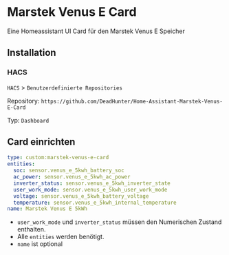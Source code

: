 # Marstek Venus E Card
Eine Homeassistant UI Card für den Marstek Venus E Speicher

## Installation
### HACS
`HACS` > `Benutzerdefinierte Repositories`

Repository: `https://github.com/DeadHunter/Home-Assistant-Marstek-Venus-E-Card`

Typ: `Dashboard`

## Card einrichten
```yaml
type: custom:marstek-venus-e-card
entities:
  soc: sensor.venus_e_5kwh_battery_soc
  ac_power: sensor.venus_e_5kwh_ac_power
  inverter_status: sensor.venus_e_5kwh_inverter_state
  user_work_mode: sensor.venus_e_5kwh_user_work_mode
  voltage: sensor.venus_e_5kwh_battery_voltage
  temperature: sensor.venus_e_5kwh_internal_temperature
name: Marstek Venus E 5kWh
```

- `user_work_mode` und `inverter_status` müssen den Numerischen Zustand enthalten.
- Alle `entities` werden benötigt.
- `name` ist optional